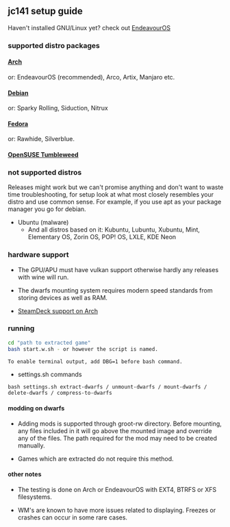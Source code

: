 ## jc141 setup guide

Haven't installed GNU/Linux yet? check out [EndeavourOS](https://discovery.endeavouros.com/installation/create-install-media-usb-key/2021/03/)

### supported distro packages

#### [Arch](arch.md)
or: EndeavourOS (recommended), Arco, Artix, Manjaro etc.

#### [Debian](debian.md)
or: Sparky Rolling, Siduction, Nitrux
#### [Fedora](fedora.md)
or: Rawhide, Silverblue.
#### [OpenSUSE Tumbleweed](opensuse.md)

### not supported distros

Releases might work but we can't promise anything and don't want to waste time troubleshooting, for setup look at what most closely resembles your distro and use common sense. For example, if you use apt as your package manager you go for debian.

 - Ubuntu (malware)
   - And all distros based on it: Kubuntu, Lubuntu, Xubuntu, Mint, Elementary OS, Zorin OS, POP! OS, LXLE, KDE Neon 

### hardware support

- The GPU/APU must have vulkan support otherwise hardly any releases with wine will run.

- The dwarfs mounting system requires modern speed standards from storing devices as well as RAM.

- [SteamDeck support on Arch](steamdeck.md)

### running

```sh
cd "path to extracted game"
bash start.w.sh - or however the script is named.

To enable terminal output, add DBG=1 before bash command.
```
- settings.sh commands
```
bash settings.sh extract-dwarfs / unmount-dwarfs / mount-dwarfs / delete-dwarfs / compress-to-dwarfs
```

#### modding on dwarfs

- Adding mods is supported through groot-rw directory. Before mounting, any files included in it will go above the mounted image and override any of the files. The path required for the mod may need to be created manually.

- Games which are extracted do not require this method.

#### other notes

- The testing is done on Arch or EndeavourOS with EXT4, BTRFS or XFS filesystems.

- WM's are known to have more issues related to displaying. Freezes or crashes can occur in some rare cases.
